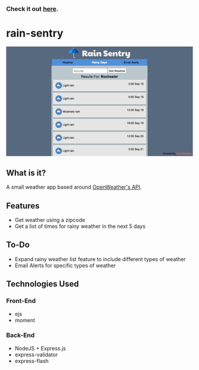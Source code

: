 ### Check it out [here](https://ancient-mountain-24559.herokuapp.com).
# rain-sentry
![Screenshot of the UI](misc/Screenshot-2.png)
## What is it?
A small weather app based around [OpenWeather's API](https://openweathermap.org/api).

## Features
* Get weather using a zipcode
* Get a list of times for rainy weather in the next 5 days

## To-Do
* Expand rainy weather list feature to include different types of weather
* Email Alerts for specific types of weather

## Technologies Used
### Front-End
* ejs
* moment
### Back-End
* NodeJS + Express.js
* express-validator
* express-flash
